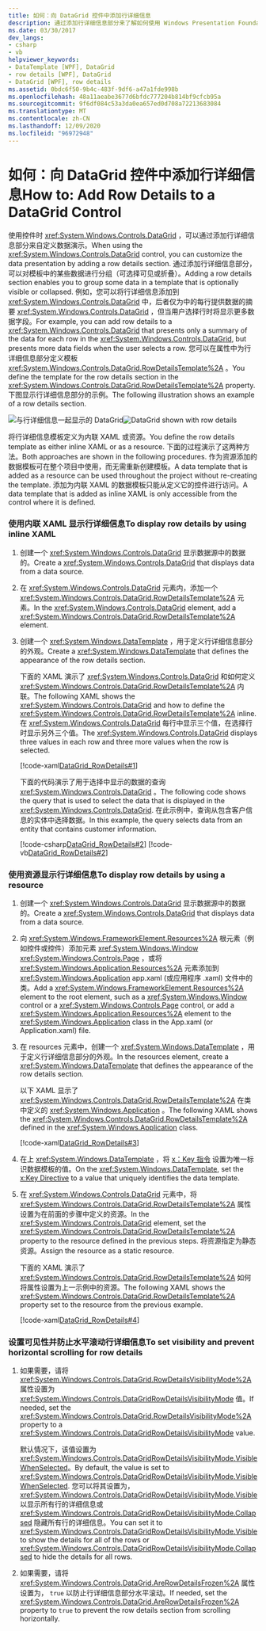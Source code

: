 ```yaml
---
title: 如何：向 DataGrid 控件中添加行详细信息
description: 通过添加行详细信息部分来了解如何使用 Windows Presentation Foundation DataGrid 控件自定义数据演示。
ms.date: 03/30/2017
dev_langs:
- csharp
- vb
helpviewer_keywords:
- DataTemplate [WPF], DataGrid
- row details [WPF], DataGrid
- DataGrid [WPF], row details
ms.assetid: 0bdc6f50-9b4c-483f-9df6-a47a1fde998b
ms.openlocfilehash: 48a11aeabe3677d6bfdc777204b814bf9cfcb95a
ms.sourcegitcommit: 9f6df084c53a3da0ea657ed0d708a72213683084
ms.translationtype: MT
ms.contentlocale: zh-CN
ms.lasthandoff: 12/09/2020
ms.locfileid: "96972948"
---
```

# <a name="how-to-add-row-details-to-a-datagrid-control"></a><span data-ttu-id="6a4c1-103">如何：向 DataGrid 控件中添加行详细信息</span><span class="sxs-lookup"><span data-stu-id="6a4c1-103">How to: Add Row Details to a DataGrid Control</span></span>
<span data-ttu-id="6a4c1-104">使用控件时 <xref:System.Windows.Controls.DataGrid> ，可以通过添加行详细信息部分来自定义数据演示。</span><span class="sxs-lookup"><span data-stu-id="6a4c1-104">When using the <xref:System.Windows.Controls.DataGrid> control, you can customize the data presentation by adding a row details section.</span></span> <span data-ttu-id="6a4c1-105">通过添加行详细信息部分，可以对模板中的某些数据进行分组（可选择可见或折叠）。</span><span class="sxs-lookup"><span data-stu-id="6a4c1-105">Adding a row details section enables you to group some data in a template that is optionally visible or collapsed.</span></span> <span data-ttu-id="6a4c1-106">例如，您可以将行详细信息添加到 <xref:System.Windows.Controls.DataGrid> 中，后者仅为中的每行提供数据的摘要 <xref:System.Windows.Controls.DataGrid> ，但当用户选择行时将显示更多数据字段。</span><span class="sxs-lookup"><span data-stu-id="6a4c1-106">For example, you can add row details to a <xref:System.Windows.Controls.DataGrid> that presents only a summary of the data for each row in the <xref:System.Windows.Controls.DataGrid>, but presents more data fields when the user selects a row.</span></span> <span data-ttu-id="6a4c1-107">您可以在属性中为行详细信息部分定义模板 <xref:System.Windows.Controls.DataGrid.RowDetailsTemplate%2A> 。</span><span class="sxs-lookup"><span data-stu-id="6a4c1-107">You define the template for the row details section in the <xref:System.Windows.Controls.DataGrid.RowDetailsTemplate%2A> property.</span></span> <span data-ttu-id="6a4c1-108">下图显示行详细信息部分的示例。</span><span class="sxs-lookup"><span data-stu-id="6a4c1-108">The following illustration shows an example of a row details section.</span></span>  
  
 <span data-ttu-id="6a4c1-109">![与行详细信息一起显示的 DataGrid](./media/ndp-rowdetails.png "NDP_RowDetails")</span><span class="sxs-lookup"><span data-stu-id="6a4c1-109">![DataGrid shown with row details](./media/ndp-rowdetails.png "NDP_RowDetails")</span></span>  
  
 <span data-ttu-id="6a4c1-110">将行详细信息模板定义为内联 XAML 或资源。</span><span class="sxs-lookup"><span data-stu-id="6a4c1-110">You define the row details template as either inline XAML or as a resource.</span></span> <span data-ttu-id="6a4c1-111">下面的过程演示了这两种方法。</span><span class="sxs-lookup"><span data-stu-id="6a4c1-111">Both approaches are shown in the following procedures.</span></span> <span data-ttu-id="6a4c1-112">作为资源添加的数据模板可在整个项目中使用，而无需重新创建模板。</span><span class="sxs-lookup"><span data-stu-id="6a4c1-112">A data template that is added as a resource can be used throughout the project without re-creating the template.</span></span> <span data-ttu-id="6a4c1-113">添加为内联 XAML 的数据模板只能从定义它的控件进行访问。</span><span class="sxs-lookup"><span data-stu-id="6a4c1-113">A data template that is added as inline XAML is only accessible from the control where it is defined.</span></span>  
  
### <a name="to-display-row-details-by-using-inline-xaml"></a><span data-ttu-id="6a4c1-114">使用内联 XAML 显示行详细信息</span><span class="sxs-lookup"><span data-stu-id="6a4c1-114">To display row details by using inline XAML</span></span>  
  
1. <span data-ttu-id="6a4c1-115">创建一个 <xref:System.Windows.Controls.DataGrid> 显示数据源中的数据的。</span><span class="sxs-lookup"><span data-stu-id="6a4c1-115">Create a <xref:System.Windows.Controls.DataGrid> that displays data from a data source.</span></span>  
  
2. <span data-ttu-id="6a4c1-116">在 <xref:System.Windows.Controls.DataGrid> 元素内，添加一个 <xref:System.Windows.Controls.DataGrid.RowDetailsTemplate%2A> 元素。</span><span class="sxs-lookup"><span data-stu-id="6a4c1-116">In the <xref:System.Windows.Controls.DataGrid> element, add a <xref:System.Windows.Controls.DataGrid.RowDetailsTemplate%2A> element.</span></span>  
  
3. <span data-ttu-id="6a4c1-117">创建一个 <xref:System.Windows.DataTemplate> ，用于定义行详细信息部分的外观。</span><span class="sxs-lookup"><span data-stu-id="6a4c1-117">Create a <xref:System.Windows.DataTemplate> that defines the appearance of the row details section.</span></span>  
  
     <span data-ttu-id="6a4c1-118">下面的 XAML 演示了 <xref:System.Windows.Controls.DataGrid> 和如何定义 <xref:System.Windows.Controls.DataGrid.RowDetailsTemplate%2A> 内联。</span><span class="sxs-lookup"><span data-stu-id="6a4c1-118">The following XAML shows the <xref:System.Windows.Controls.DataGrid> and how to define the <xref:System.Windows.Controls.DataGrid.RowDetailsTemplate%2A> inline.</span></span> <span data-ttu-id="6a4c1-119">在 <xref:System.Windows.Controls.DataGrid> 每行中显示三个值，在选择行时显示另外三个值。</span><span class="sxs-lookup"><span data-stu-id="6a4c1-119">The <xref:System.Windows.Controls.DataGrid> displays three values in each row and three more values when the row is selected.</span></span>  
  
     [!code-xaml[DataGrid_RowDetails#1](~/samples/snippets/csharp/VS_Snippets_Wpf/datagrid_rowdetails/cs/mainwindow.xaml#1)]  
  
     <span data-ttu-id="6a4c1-120">下面的代码演示了用于选择中显示的数据的查询 <xref:System.Windows.Controls.DataGrid> 。</span><span class="sxs-lookup"><span data-stu-id="6a4c1-120">The following code shows the query that is used to select the data that is displayed in the <xref:System.Windows.Controls.DataGrid>.</span></span> <span data-ttu-id="6a4c1-121">在此示例中，查询从包含客户信息的实体中选择数据。</span><span class="sxs-lookup"><span data-stu-id="6a4c1-121">In this example, the query selects data from an entity that contains customer information.</span></span>  
  
     [!code-csharp[DataGrid_RowDetails#2](~/samples/snippets/csharp/VS_Snippets_Wpf/datagrid_rowdetails/cs/mainwindow.xaml.cs#2)]
     [!code-vb[DataGrid_RowDetails#2](~/samples/snippets/visualbasic/VS_Snippets_Wpf/datagrid_rowdetails/vb/mainwindow.xaml.vb#2)]  
  
### <a name="to-display-row-details-by-using-a-resource"></a><span data-ttu-id="6a4c1-122">使用资源显示行详细信息</span><span class="sxs-lookup"><span data-stu-id="6a4c1-122">To display row details by using a resource</span></span>  
  
1. <span data-ttu-id="6a4c1-123">创建一个 <xref:System.Windows.Controls.DataGrid> 显示数据源中的数据的。</span><span class="sxs-lookup"><span data-stu-id="6a4c1-123">Create a <xref:System.Windows.Controls.DataGrid> that displays data from a data source.</span></span>  
  
2. <span data-ttu-id="6a4c1-124">向 <xref:System.Windows.FrameworkElement.Resources%2A> 根元素（例如控件或控件）添加元素 <xref:System.Windows.Window> <xref:System.Windows.Controls.Page> ，或将 <xref:System.Windows.Application.Resources%2A> 元素添加到 <xref:System.Windows.Application> app.xaml (或应用程序 .xaml) 文件中的类。</span><span class="sxs-lookup"><span data-stu-id="6a4c1-124">Add a <xref:System.Windows.FrameworkElement.Resources%2A> element to the root element, such as a <xref:System.Windows.Window> control or a <xref:System.Windows.Controls.Page> control, or add a <xref:System.Windows.Application.Resources%2A> element to the <xref:System.Windows.Application> class in the App.xaml (or Application.xaml) file.</span></span>  
  
3. <span data-ttu-id="6a4c1-125">在 resources 元素中，创建一个 <xref:System.Windows.DataTemplate> ，用于定义行详细信息部分的外观。</span><span class="sxs-lookup"><span data-stu-id="6a4c1-125">In the resources element, create a <xref:System.Windows.DataTemplate> that defines the appearance of the row details section.</span></span>  
  
     <span data-ttu-id="6a4c1-126">以下 XAML 显示了 <xref:System.Windows.Controls.DataGrid.RowDetailsTemplate%2A> 在类中定义的 <xref:System.Windows.Application> 。</span><span class="sxs-lookup"><span data-stu-id="6a4c1-126">The following XAML shows the <xref:System.Windows.Controls.DataGrid.RowDetailsTemplate%2A> defined in the <xref:System.Windows.Application> class.</span></span>  
  
     [!code-xaml[DataGrid_RowDetails#3](~/samples/snippets/csharp/VS_Snippets_Wpf/datagrid_rowdetails/cs/app.xaml#3)]  
  
4. <span data-ttu-id="6a4c1-127">在上 <xref:System.Windows.DataTemplate> ，将 [x：Key 指令](/dotnet/desktop-wpf/xaml-services/xkey-directive) 设置为唯一标识数据模板的值。</span><span class="sxs-lookup"><span data-stu-id="6a4c1-127">On the <xref:System.Windows.DataTemplate>, set the [x:Key Directive](/dotnet/desktop-wpf/xaml-services/xkey-directive) to a value that uniquely identifies the data template.</span></span>  
  
5. <span data-ttu-id="6a4c1-128">在 <xref:System.Windows.Controls.DataGrid> 元素中，将 <xref:System.Windows.Controls.DataGrid.RowDetailsTemplate%2A> 属性设置为在前面的步骤中定义的资源。</span><span class="sxs-lookup"><span data-stu-id="6a4c1-128">In the <xref:System.Windows.Controls.DataGrid> element, set the <xref:System.Windows.Controls.DataGrid.RowDetailsTemplate%2A> property to the resource defined in the previous steps.</span></span> <span data-ttu-id="6a4c1-129">将资源指定为静态资源。</span><span class="sxs-lookup"><span data-stu-id="6a4c1-129">Assign the resource as a static resource.</span></span>  
  
     <span data-ttu-id="6a4c1-130">下面的 XAML 演示了 <xref:System.Windows.Controls.DataGrid.RowDetailsTemplate%2A> 如何将属性设置为上一示例中的资源。</span><span class="sxs-lookup"><span data-stu-id="6a4c1-130">The following XAML shows the <xref:System.Windows.Controls.DataGrid.RowDetailsTemplate%2A> property set to the resource from the previous example.</span></span>  
  
     [!code-xaml[DataGrid_RowDetails#4](~/samples/snippets/csharp/VS_Snippets_Wpf/datagrid_rowdetails/cs/window2.xaml#4)]  
  
### <a name="to-set-visibility-and-prevent-horizontal-scrolling-for-row-details"></a><span data-ttu-id="6a4c1-131">设置可见性并防止水平滚动行详细信息</span><span class="sxs-lookup"><span data-stu-id="6a4c1-131">To set visibility and prevent horizontal scrolling for row details</span></span>  
  
1. <span data-ttu-id="6a4c1-132">如果需要，请将 <xref:System.Windows.Controls.DataGrid.RowDetailsVisibilityMode%2A> 属性设置为 <xref:System.Windows.Controls.DataGridRowDetailsVisibilityMode> 值。</span><span class="sxs-lookup"><span data-stu-id="6a4c1-132">If needed, set the <xref:System.Windows.Controls.DataGrid.RowDetailsVisibilityMode%2A> property to a <xref:System.Windows.Controls.DataGridRowDetailsVisibilityMode> value.</span></span>  
  
     <span data-ttu-id="6a4c1-133">默认情况下，该值设置为 <xref:System.Windows.Controls.DataGridRowDetailsVisibilityMode.VisibleWhenSelected>。</span><span class="sxs-lookup"><span data-stu-id="6a4c1-133">By default, the value is set to <xref:System.Windows.Controls.DataGridRowDetailsVisibilityMode.VisibleWhenSelected>.</span></span> <span data-ttu-id="6a4c1-134">您可以将其设置为， <xref:System.Windows.Controls.DataGridRowDetailsVisibilityMode.Visible> 以显示所有行的详细信息或 <xref:System.Windows.Controls.DataGridRowDetailsVisibilityMode.Collapsed> 隐藏所有行的详细信息。</span><span class="sxs-lookup"><span data-stu-id="6a4c1-134">You can set it to <xref:System.Windows.Controls.DataGridRowDetailsVisibilityMode.Visible> to show the details for all of the rows or <xref:System.Windows.Controls.DataGridRowDetailsVisibilityMode.Collapsed> to hide the details for all rows.</span></span>  
  
2. <span data-ttu-id="6a4c1-135">如果需要，请将 <xref:System.Windows.Controls.DataGrid.AreRowDetailsFrozen%2A> 属性设置为， `true` 以防止行详细信息部分水平滚动。</span><span class="sxs-lookup"><span data-stu-id="6a4c1-135">If needed, set the <xref:System.Windows.Controls.DataGrid.AreRowDetailsFrozen%2A> property to `true` to prevent the row details section from scrolling horizontally.</span></span>
